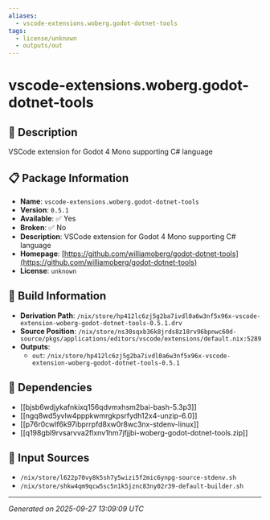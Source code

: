 ```yaml
---
aliases:
  - vscode-extensions.woberg.godot-dotnet-tools
tags:
  - license/unknown
  - outputs/out
---
```


# vscode-extensions.woberg.godot-dotnet-tools

## 📝 Description

VSCode extension for Godot 4 Mono supporting C# language

## 📋 Package Information

- **Name**: `vscode-extensions.woberg.godot-dotnet-tools`
- **Version**: `0.5.1`
- **Available**: ✅ Yes
- **Broken**: ✅ No
- **Description**: VSCode extension for Godot 4 Mono supporting C# language
- **Homepage**: [https://github.com/williamoberg/godot-dotnet-tools](https://github.com/williamoberg/godot-dotnet-tools)
- **License**: `unknown`

## 🔧 Build Information

- **Derivation Path**: `/nix/store/hp412lc6zj5g2ba7ivdl0a6w3nf5x96x-vscode-extension-woberg-godot-dotnet-tools-0.5.1.drv`
- **Source Position**: `/nix/store/ns30sqxb36k8jrds8z18rv96bpnwc60d-source/pkgs/applications/editors/vscode/extensions/default.nix:5289`
- **Outputs**:
  - `out`:  `/nix/store/hp412lc6zj5g2ba7ivdl0a6w3nf5x96x-vscode-extension-woberg-godot-dotnet-tools-0.5.1`

## 🔗 Dependencies

- [[bjsb6wdjykafnkixq156qdvmxhsm2bai-bash-5.3p3]]
- [[ngq8wd5yvlw4pppkwmrgkpsrfydh12x4-unzip-6.0]]
- [[p76r0cwlf6k97ibprrpfd8xw0r8wc3nx-stdenv-linux]]
- [[q198gbl9rvsarvva2flxnv1hm7jfjjbi-woberg-godot-dotnet-tools.zip]]

## 📁 Input Sources

- `/nix/store/l622p70vy8k5sh7y5wizi5f2mic6ynpg-source-stdenv.sh`
- `/nix/store/shkw4qm9qcw5sc5n1k5jznc83ny02r39-default-builder.sh`

---
*Generated on 2025-09-27 13:09:09 UTC*
